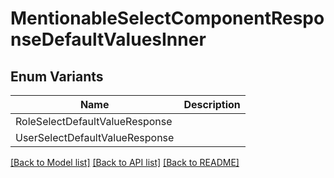 # MentionableSelectComponentResponseDefaultValuesInner

## Enum Variants

| Name | Description |
|---- | -----|
| RoleSelectDefaultValueResponse |  |
| UserSelectDefaultValueResponse |  |

[[Back to Model list]](../README.md#documentation-for-models) [[Back to API list]](../README.md#documentation-for-api-endpoints) [[Back to README]](../README.md)


